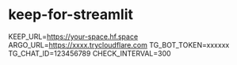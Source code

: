 # keep-for-streamlit
KEEP_URL=https://your-space.hf.space
ARGO_URL=https://xxxx.trycloudflare.com
TG_BOT_TOKEN=xxxxxx
TG_CHAT_ID=123456789
CHECK_INTERVAL=300